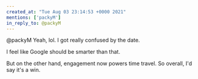 ```yaml
---
created_at: "Tue Aug 03 23:14:53 +0000 2021"
mentions: ['packyM']
in_reply_to: @packyM
---
```


@packyM Yeah, lol. I got really confused by the date. 

I feel like Google should be smarter than that. 

But on the other hand, engagement now powers time travel. So overall, I'd say it's a win.